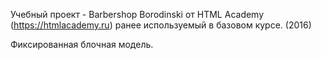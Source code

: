Учебный проект - Barbershop Borodinski от HTML Academy
(https://htmlacademy.ru) ранее используемый в базовом курсе. (2016)

Фиксированная блочная модель.
